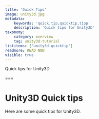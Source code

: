 ```yaml
---
title: 'Quick Tips'
image: unity3d.jpg
metadata:
    keywords: 'quick,tip,quicktip,tipp'
    description: 'Quick tips for Unity3D'
taxonomy:
    category: overview
    tag: unity3d-tutorial
listitems: ['unity3d-quicktip']
readmore: READ NOW
visible: true
---
```


Quick tips for Unity3D

===

# Unity3D Quick tips

Here are some quick tips for Unity3D.